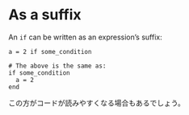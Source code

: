 # As a suffix

An `if` can be written as an expression’s suffix:

```crystal
a = 2 if some_condition

# The above is the same as:
if some_condition
  a = 2
end
```

この方がコードが読みやすくなる場合もあるでしょう。
